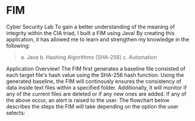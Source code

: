 # FIM
Cyber Security Lab
To gain a better understanding of the meaning of integrity within the CIA triad, I built a FIM using Java!
By creating this application, it has allowed me to learn and strengthen my knowledge in the following:
> a. Java
> b. Hashing Algorithms (SHA-256)
> c. Automation

Application Overview!
The FIM first generates a baseline file consisted of each target file's hash value using the SHA-256 hash function.
Using the generated baseline, the FIM will continously ensures the consistency of data inside text files within a specified folder. Additionally, it will monitor if any of the current files are deleted or if any new ones are added. If any of the above occur, an alert is raised to the user.
The flowchart below describes the steps the FIM will take depending on the option the user selects:



